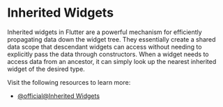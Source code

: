 # Inherited Widgets

Inherited widgets in Flutter are a powerful mechanism for efficiently propagating data down the widget tree. They essentially create a shared data scope that descendant widgets can access without needing to explicitly pass the data through constructors. When a widget needs to access data from an ancestor, it can simply look up the nearest inherited widget of the desired type.

Visit the following resources to learn more:

- [@official@Inherited Widgets](https://api.flutter.dev/flutter/widgets/InheritedWidget-class.html)
